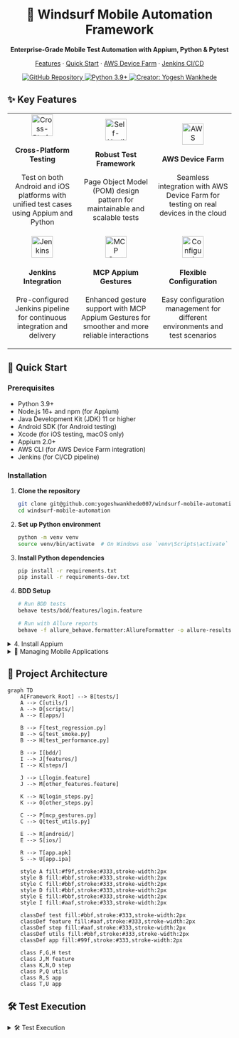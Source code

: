 <div align="center">
  <h1 align="center">🚀 Windsurf Mobile Automation Framework</h1>
  <p align="center">
    <strong>Enterprise-Grade Mobile Test Automation with Appium, Python & Pytest</strong>
  </p>
  <p align="center">
    <a href="#features">Features</a>
    ·
    <a href="#quick-start">Quick Start</a>
    ·
    <a href="#aws-device-farm">AWS Device Farm</a>
    ·
    <a href="#jenkins-integration">Jenkins CI/CD</a>
  </p>
  
  <!-- Badges -->
  <p align="center">
    <a href="https://github.com/yogeshwankhede007/windsurf-mobile-automation">
      <img src="https://img.shields.io/badge/Repository-GitHub-success?style=for-the-badge&logo=github" alt="GitHub Repository">
    </a>
    <a href="https://www.python.org/downloads/">
      <img src="https://img.shields.io/badge/python-3.9+-blue?style=for-the-badge&logo=python" alt="Python 3.9+">
    </a>
    <a href="https://www.linkedin.com/in/yogesh-wankhede/">
      <img src="https://img.shields.io/badge/Creator-Yogesh%20Wankhede-0077B5?style=for-the-badge&logo=linkedin" alt="Creator: Yogesh Wankhede">
    </a>
  </p>
</div>

## ✨ Key Features

<div align="center">
  <table>
    <tr>
      <td align="center">
        <img src="https://img.icons8.com/color/64/000000/android-os.png" width="48" height="48" alt="Cross-Platform"/>
        <h4>Cross-Platform Testing</h4>
        <p>Test on both Android and iOS platforms with unified test cases using Appium and Python</p>
      </td>
      <td align="center">
        <img src="https://img.icons8.com/color/64/000000/robot.png" width="48" height="48" alt="Self-Healing"/>
        <h4>Robust Test Framework</h4>
        <p>Page Object Model (POM) design pattern for maintainable and scalable tests</p>
      </td>
      <td align="center">
        <img src="https://img.icons8.com/color/64/000000/amazon-web-services.png" width="48" height="48" alt="AWS"/>
        <h4>AWS Device Farm</h4>
        <p>Seamless integration with AWS Device Farm for testing on real devices in the cloud</p>
      </td>
    </tr>
    <tr>
      <td align="center">
        <img src="https://img.icons8.com/color/64/000000/jenkins.png" width="48" height="48" alt="Jenkins"/>
        <h4>Jenkins Integration</h4>
        <p>Pre-configured Jenkins pipeline for continuous integration and delivery</p>
      </td>
      <td align="center">
        <img src="https://img.icons8.com/fluency/64/000000/mouse.png" width="48" height="48" alt="MCP Gestures"/>
        <h4>MCP Appium Gestures</h4>
        <p>Enhanced gesture support with MCP Appium Gestures for smoother and more reliable interactions</p>
      </td>
      <td align="center">
        <img src="https://img.icons8.com/color/64/000000/settings-3.png" width="48" height="48" alt="Configuration"/>
        <h4>Flexible Configuration</h4>
        <p>Easy configuration management for different environments and test scenarios</p>
      </td>
    </tr>
  </table>
</div>

## 🚀 Quick Start

### Prerequisites

- Python 3.9+
- Node.js 16+ and npm (for Appium)
- Java Development Kit (JDK) 11 or higher
- Android SDK (for Android testing)
- Xcode (for iOS testing, macOS only)
- Appium 2.0+
- AWS CLI (for AWS Device Farm integration)
- Jenkins (for CI/CD pipeline)

### Installation

1. **Clone the repository**
   ```bash
   git clone git@github.com:yogeshwankhede007/windsurf-mobile-automation.git
   cd windsurf-mobile-automation
   ```

2. **Set up Python environment**
   ```bash
   python -m venv venv
   source venv/bin/activate  # On Windows use `venv\Scripts\activate`
   ```

3. **Install Python dependencies**
   ```bash
   pip install -r requirements.txt
   pip install -r requirements-dev.txt
   ```

4. **BDD Setup**
   ```bash
   # Run BDD tests
   behave tests/bdd/features/login.feature
   
   # Run with Allure reports
   behave -f allure_behave.formatter:AllureFormatter -o allure-results tests/bdd/features/login.feature
   ```

<details>
<summary>4. Install Appium</summary>

```bash
npm install -g appium
```
</details>

<details>
<summary>📱 Managing Mobile Applications</summary>

This framework supports both Android (.apk) and iOS (.ipa) applications. Place your application files in the appropriate directories:

- Android apps: `/apps/android/`
- iOS apps: `/apps/ios/`

You can use the provided script to manage your mobile applications:

```bash
# List all available apps
./scripts/manage_apps.py list

# Add a new Android app
./scripts/manage_apps.py add path/to/your/app.apk --platform android

# Add a new iOS app
./scripts/manage_apps.py add path/to/your/app.ipa --platform ios

# Clean up old app versions (keeps 3 most recent by default)
./scripts/manage_apps.py clean --platform android
./scripts/manage_apps.py clean --platform ios
```
</details>

## 📱 Project Architecture

```mermaid
graph TD
    A[Framework Root] --> B[tests/]
    A --> C[utils/]
    A --> D[scripts/]
    A --> E[apps/]
    
    B --> F[test_regression.py]
    B --> G[test_smoke.py]
    B --> H[test_performance.py]
    
    B --> I[bdd/]
    I --> J[features/]
    I --> K[steps/]
    
    J --> L[login.feature]
    J --> M[other_features.feature]
    
    K --> N[login_steps.py]
    K --> O[other_steps.py]
    
    C --> P[mcp_gestures.py]
    C --> Q[test_utils.py]
    
    E --> R[android/]
    E --> S[ios/]
    
    R --> T[app.apk]
    S --> U[app.ipa]
    
    style A fill:#f9f,stroke:#333,stroke-width:2px
    style B fill:#bbf,stroke:#333,stroke-width:2px
    style C fill:#bbf,stroke:#333,stroke-width:2px
    style D fill:#bbf,stroke:#333,stroke-width:2px
    style E fill:#bbf,stroke:#333,stroke-width:2px
    style I fill:#aaf,stroke:#333,stroke-width:2px
    
    classDef test fill:#bbf,stroke:#333,stroke-width:2px
    classDef feature fill:#aaf,stroke:#333,stroke-width:2px
    classDef step fill:#aaf,stroke:#333,stroke-width:2px
    classDef utils fill:#bbf,stroke:#333,stroke-width:2px
    classDef app fill:#99f,stroke:#333,stroke-width:2px
    
    class F,G,H test
    class J,M feature
    class K,N,O step
    class P,Q utils
    class R,S app
    class T,U app
```

## 🛠️ Test Execution

<details>
<summary>🛠️ Test Execution</summary>

### Running Tests Locally

#### Using the Test Runner Script

The framework provides a test runner script for easy test execution:

```bash
# Run all tests for Android
./scripts/run_tests.py --platform android

# Run tests on a specific device
./scripts/run_tests.py --platform android --device-udid YOUR_DEVICE_UDID

# Run only smoke tests
./scripts/run_tests.py --platform android --mark smoke

# Run tests in parallel (4 processes)
./scripts/run_tests.py --platform android -n 4

# Install required Appium plugins and run tests
./scripts/run_tests.py --platform android --install-plugins
```

#### Direct Pytest Usage

For more control, you can use pytest directly:

```bash
# Basic test execution with platform specification
pytest tests/ -v --platform=android

# Generate HTML report
pytest tests/ -v --html=reports/report.html --self-contained-html

# Run tests with specific marker
pytest tests/ -v -m smoke

# Run tests in parallel (4 workers)
pytest tests/ -v -n 4
```

## ☁️ AWS Device Farm Integration

This framework includes seamless integration with AWS Device Farm for testing on real devices in the cloud.

### Prerequisites

1. AWS Account with Device Farm access
2. IAM user with `devicefarm:*` permissions
3. AWS credentials configured (`AWS_ACCESS_KEY_ID` and `AWS_SECRET_ACCESS_KEY`)

### Running Tests on AWS Device Farm

Use the provided script to run tests on AWS Device Farm:

```bash
python scripts/run_aws_devicefarm.py \
    --project-name "MyMobileApp" \
    --app-path "apps/android/Android-MyDemoAppRN.1.3.0.build-244.apk" \
    --test-dir "tests" \
    --device-pool "Top Devices" \
    --env-var "ENV=staging" \
    --wait
```

## 🏗️ Jenkins Integration

This framework includes a Jenkins pipeline configuration for continuous integration and delivery.

### Prerequisites

- Jenkins server with the following plugins installed:
  - Pipeline
  - HTML Publisher
  - JUnit
  - Git Plugin
  - AWS Device Farm Plugin (optional)

### Jenkinsfile Configuration

The repository includes two Jenkins pipeline configurations:

1. `Jenkinsfile` - Standard pipeline for local test execution
2. `Jenkinsfile.devicefarm` - Pipeline for AWS Device Farm integration

### Setting Up Jenkins Job

1. Create a new Pipeline job in Jenkins
2. Select "Pipeline script from SCM"
3. Configure your repository URL and credentials
4. Set the script path to either `Jenkinsfile` or `Jenkinsfile.devicefarm`
5. Configure any required environment variables in Jenkins

### Pipeline Parameters

The Jenkins pipeline supports the following parameters:

- `PLATFORM`: Target platform (android/ios)
- `TEST_TYPE`: Type of tests to run (smoke/regression)
- `DEVICE_POOL`: AWS Device Farm device pool (for Device Farm pipeline)
- `ENVIRONMENT`: Test environment (dev/staging/prod)

## 📁 Project Structure

```
windsurf-mobile-automation/
├── apps/                    # Mobile application files
│   ├── android/             # Android APK files
│   └── ios/                 # iOS IPA files
├── config/                  # Configuration files
│   └── config.py            # Main configuration
├── pages/                   # Page Object Models
├── scripts/                 # Utility scripts
├── tests/                   # Test cases
├── utilities/               # Helper utilities
├── .gitignore              
├── Jenkinsfile             # Jenkins pipeline for local execution
├── Jenkinsfile.devicefarm   # Jenkins pipeline for AWS Device Farm
├── pytest.ini              # Pytest configuration
├── README.md               # This file
└── requirements.txt        # Python dependencies
```

## Appium Manager

The `AppiumManager` class provides a high-level interface to manage Appium server and drivers:

```python
from utilities.appium_manager import AppiumManager

# Initialize the manager
with AppiumManager() as manager:
    # Install plugins if needed
    manager.install_plugin('appium-device-farm')
    
    # Start Appium server
    manager.start_appium_server(
        host='127.0.0.1',
        port=4723,
        log_file='appium_server.log'
    )
    
    # Create a driver
    driver = manager.create_driver(
        platform_name='android',
        device_name='emulator-5554',
        app_package='com.example.app',
        app_activity='.MainActivity'
    )
    
    # Your test code here
    
# Server and drivers are automatically cleaned up
```

### Key Features

- **Dynamic Plugin Management**: Install and use Appium plugins at runtime
- **Automatic Resource Cleanup**: Ensures all resources are properly released
- **Cross-Platform Support**: Unified interface for Android and iOS
- **Comprehensive Logging**: Detailed logs for debugging
- **Parallel Execution**: Built-in support for parallel test execution

## Getting Started

### Prerequisites

Before you begin, ensure you have the following installed:

- Python 3.8+
- Node.js and npm (for Appium)
- Java Development Kit (JDK) 8 or higher
- Android SDK (for Android testing)
- Xcode (for iOS testing, macOS only)
- Appium 2.0+

### Installation

```bash
# Clone the repository
git clone git@github.com:yogeshwankhede007/windsurf-mobile-automation.git
cd mobile-automation-framework

# Create and activate a virtual environment
python -m venv venv
source venv/bin/activate  # On Windows use `venv\Scripts\activate`

# Install dependencies
pip install -r requirements.txt
pip install -r requirements-dev.txt
```

## 🧪 Running Tests

### Run All Tests
```bash
pytest tests/ -v
```

### Run Specific Platform
```bash
# Android tests
PLATFORM=android pytest tests/

# iOS tests
PLATFORM=ios pytest tests/
```

### Generate Reports
```bash
# Generate HTML report
pytest --html=reports/report.html

# Generate Allure report
pytest --alluredir=allure-results
allure serve allure-results
```

## 🔄 CI/CD Integration

### GitHub Actions

The framework includes a GitHub Actions workflow that runs on every push and pull request:

```yaml
name: CI

on: [push, pull_request]

jobs:
  test:
    runs-on: macos-latest
    
    steps:
    - uses: actions/checkout@v2
    - name: Set up Python
      uses: actions/setup-python@v2
      with:
        python-version: '3.8'
    - name: Install dependencies
      run: |
        python -m pip install --upgrade pip
        pip install -r requirements.txt
        npm install -g appium
    - name: Run tests
      run: |
        pytest -v --junitxml=test-results/junit.xml
```

### Jenkins Setup

#### Prerequisites
- Jenkins server with the following plugins installed:
  - Pipeline
  - HTML Publisher
  - JUnit
  - GitHub Integration (if using GitHub)
- Appium server running on the Jenkins agent or a remote machine
- Android SDK and Xcode (for iOS) installed on the agent
- Python 3.8+ and pip installed

### Jenkins Pipeline Configuration

1. **Create a New Pipeline Job**
   - Go to Jenkins Dashboard > New Item
   - Enter a name for your job and select "Pipeline"
   - Click OK

2. **Configure Pipeline**
   - Under "Pipeline" section, select "Pipeline script from SCM"
   - Choose your SCM (Git, GitHub, etc.)
   - Enter your repository URL
   - Set the branch to build (e.g., `main` or `master`)
   - Set the script path to `Jenkinsfile`
   - Save the configuration

3. **Environment Variables**
   Ensure the following environment variables are set in Jenkins:
   - `JAVA_HOME`: Path to Java installation
   - `ANDROID_HOME`: Path to Android SDK
   - `PATH`: Should include Python, pip, and Android platform-tools

4. **Build Parameters**
   The pipeline includes the following parameters that you can configure:
   - `RUN_ANDROID_TESTS`: Toggle Android test execution (default: true)
   - `RUN_IOS_TESTS`: Toggle iOS test execution (default: true)

5. **Running the Pipeline**
   - Click "Build with Parameters"
   - Toggle the test platforms as needed
   - Click "Build"

### Post-Build Actions
- Test reports will be available in the "Test Result" section
- HTML reports can be viewed under "HTML Report"
- Build logs contain detailed execution information

### Troubleshooting
- If tests fail with Appium connection issues, verify the Appium server is running
- Ensure all required Python packages are installed (check `requirements.txt` and `requirements-dev.txt`)
- Check Jenkins agent has necessary permissions to run mobile emulators/simulators

## 🔒 Security Considerations

<div class="security-considerations">
  <div class="security-item">
    <h3>🔑 Secure Credential Management</h3>
    <p>All sensitive information is stored securely using environment variables or a vault service. Never commit secrets to version control.</p>
  </div>
  
  <div class="security-item">
    <h3>🔐 Secure Storage</h3>
    <p>Leverage platform-specific secure storage solutions for storing sensitive test data and credentials.</p>
  </div>
  
  <div class="security-item">
    <h3>🌐 Network Security</h3>
    <p>Ensure secure communication with test servers using HTTPS and secure protocols for all API communications.</p>
  </div>
  
  <div class="security-item">
    <h3>🔐 Code Security</h3>
    <p>Regularly update dependencies and follow secure coding practices in test scripts.</p>
  </div>
  
  <div class="security-item">
    <h3>🛡️ Infrastructure Security</h3>
    <p>Secure your CI/CD pipeline with proper access controls and secrets management.</p>
  </div>
</div>

## 📬 Contact

Have questions or feedback? 

- 📧 Email: [tech.yogesh@proton.me](mailto:tech.yogesh@proton.me)
- 💬 Connect on [LinkedIn](https://www.linkedin.com/in/ywankhede/)

<div align="center">
  <p>Made with ❤️ by Yogesh Wankhede</p>
  <p>If you find this project useful, please consider giving it a ⭐️ on GitHub!</p>
</div>
